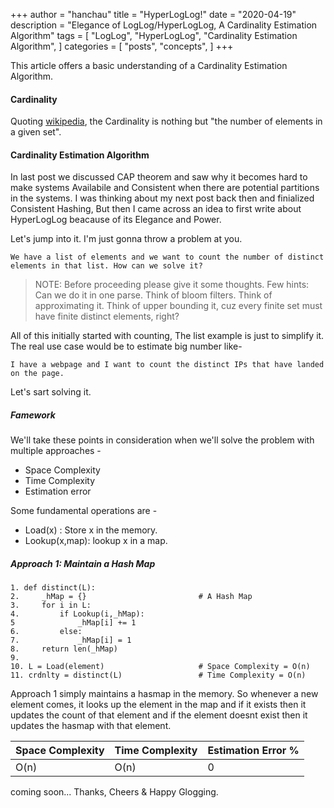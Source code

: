 +++
author = "hanchau"
title = "HyperLogLog!"
date = "2020-04-19"
description = "Elegance of LogLog/HyperLogLog, A Cardinality Estimation Algorithm"
tags = [
    "LogLog",
    "HyperLogLog",
    "Cardinality Estimation Algorithm",
]
categories = [
    "posts",
    "concepts",
]
+++

This article offers a basic understanding of a Cardinality Estimation Algorithm.
<!--more-->

#### Cardinality

Quoting [wikipedia](https://en.wikipedia.org/wiki/Cardinality), the Cardinality is nothing but "the number of elements in a given set".

#### Cardinality Estimation Algorithm

In last post we discussed CAP theorem and saw why it becomes hard to make systems Availabile and Consistent when there are potential partitions in the systems. I was thinking about my next post back then and finialized Consistent Hashing, But then I came across an idea to first write about HyperLogLog beacause of its Elegance and Power.

Let's jump into it. I'm just gonna throw a problem at you.
```
We have a list of elements and we want to count the number of distinct elements in that list. How can we solve it?
```

> NOTE: Before proceeding please give it some thoughts. Few hints: Can we do it in one parse. Think of bloom filters. Think of approximating it. Think of upper bounding it, cuz every finite set must have finite distinct elements, right?

All of this initially started with counting, The list example is just to simplify it. The real use case would be to estimate big number like-
```
I have a webpage and I want to count the distinct IPs that have landed on the page.
```
Let's sart solving it.

##### Famework
We'll take these points in consideration when we'll solve the problem with multiple approaches -
- Space Complexity
- Time Complexity
- Estimation error

Some fundamental operations are -
- Load(x) : Store x in the memory.
- Lookup(x,map): lookup x in a map.


##### Approach 1: Maintain a Hash Map

```
1. def distinct(L):
2.     _hMap = {}                         # A Hash Map
3.     for i in L:
4.         if Lookup(i,_hMap):
5              _hMap[i] += 1
6.         else:
7.             _hMap[i] = 1
8.     return len(_hMap)
9.
10. L = Load(element)                     # Space Complexity = O(n)
11. crdnlty = distinct(L)                 # Time Complexity = O(n)
```
Approach 1 simply maintains a hasmap in the memory. So whenever a new element comes, it looks up the element in the map and if it exists then it updates the count of that element and if the element doesnt exist then it updates the hasmap with that element.


Space Complexity | Time Complexity | Estimation Error %
-----------------|-----------------|-------------------
    O(n)         | O(n)            | 0



coming soon...
Thanks, Cheers & Happy Glogging.
